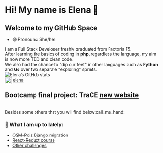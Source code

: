 # Hi! My name is Elena 👋

<!--
**Elena-GHub/Elena-GHub** is a ✨ _special_ ✨ repository because its `README.md` (this file) appears on your GitHub profile.

Here are some ideas to get you started:

- 🔭 I’m currently working on 
- 🌱 I’m currently refactoring projects
- 👯 I’m looking to collaborate on ...
- 🤔 I’m looking for help with ...
- 💬 Ask me about ...
- 📫 How to reach me: ...
- 😄 Pronouns: ...
- ⚡ Fun fact: ...
-->
## Welcome to my GitHub Space

- 😄 Pronouns: She/her

I am a Full Stack Developer freshly graduated from [Factoria F5](http://www.factoriaf5.org/).<br>
After learning the basics of coding in **php**, regardless the language, my aim is now more TDD and clean code.<br>
We also had the chance to "dip our feet" in other languages such as **Python** and **Go** over two separate "exploring" sprints.
<br>
![Elena’s GitHub stats](https://github-readme-stats.vercel.app/api?username=Elena-GHub&theme=gruvbox)
<br>
[<img align="left" alt="codeSTACKr | LinkedIn" width="22px" src="https://cdn.jsdelivr.net/npm/simple-icons@v3/icons/linkedin.svg" />elena](https://www.linkedin.com/in/elena-carballido-marin)
<br>
## Bootcamp final project: **TraCE [new website](http://tracecatalunya.org)**  
<br>
Besides some others that you will find below:call_me_hand:

### 🔭 What I am up to lately:  
- [OSM-Pois Django migration](https://github.com/Elena-GHub/osm-pois)  
- [React-Reduct course](https://github.com/Elena-GHub/react-hello-world)  
- [Other challenges](https://github.com/Elena-GHub/00_Katas) 
